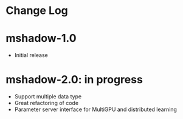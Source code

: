 Change Log
=====

mshadow-1.0
=====
* Initial release

mshadow-2.0: in progress
=====
* Support multiple data type
* Great refactoring of code
* Parameter server interface for MultiGPU and distributed learning
